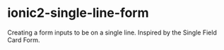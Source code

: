 # ionic2-single-line-form
Creating a form inputs to be on a single line. Inspired by the Single Field Card Form.
